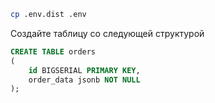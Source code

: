 

```bash
cp .env.dist .env
```

Создайте таблицу со следующей структурой
```SQL
CREATE TABLE orders
(
    id BIGSERIAL PRIMARY KEY,
    order_data jsonb NOT NULL
);
```